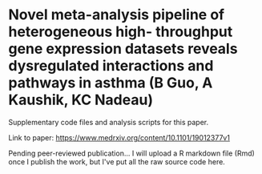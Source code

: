 # Novel meta-analysis pipeline of heterogeneous high- throughput gene expression datasets reveals dysregulated interactions and pathways in asthma (B Guo, A Kaushik, KC Nadeau)

Supplementary code files and analysis scripts for this paper.

Link to paper: https://www.medrxiv.org/content/10.1101/19012377v1

Pending peer-reviewed publication... I will upload a R markdown file (Rmd) once I publish the work, but I've put all the raw source code here.

